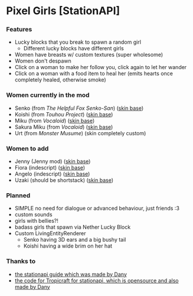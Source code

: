 # Pixel Girls [StationAPI]

### Features

- Lucky blocks that you break to spawn a random girl
  - Different lucky blocks have different girls
- Women have breasts w/ custom textures (super wholesome)
- Women don't despawn
- Click on a woman to make her follow you, click again to let her wander
- Click on a woman with a food item to heal her (emits hearts once completely healed, otherwise smoke)

### Women currently in the mod

- Senko (from _The Helpful Fox Senko-San_) ([skin base](https://www.minecraftskins.com/skin/20162484/senko/))
- Koishi (from _Touhou Project_) ([skin base](https://www.planetminecraft.com/skin/koishi-komeiji-brambly-rose-garden/))
- Miku (from _Vocaloid_) ([skin base](https://namemc.com/skin/717b6544a421153e))
- Sakura Miku (from _Vocaloid_) ([skin base](https://namemc.com/skin/01a81d090e883142))
- Urt (from _Monster Musume_) (skin completely custom)

### Women to add

- Jenny (Jenny mod) ([skin base](https://minecraft.novaskin.me/post/6008203030/jenny))
- Fiora (indescript) ([skin base](https://www.minecraftskins.com/skin/23237466/fire-girl/))
- Angelo (indescript) ([skin base](https://www.minecraftskins.com/skin/23161094/lucaa-dragon-girl/))
- Uzaki (should be shortstack) ([skin base](https://www.minecraftskins.com/skin/15001916/uzaki-hana/))

### Planned

- SIMPLE no need for dialogue or advanced behaviour, just friends :3
- custom sounds
- girls with bellies?!
- badass girls that spawn via Nether Lucky Block
- Custom LivingEntityRenderer
  - Senko having 3D ears and a big bushy tail
  - Koishi having a wide brim on her hat

### Thanks to
- [the stationapi guide which was made by Dany](https://stationapi.wiki/)
- [the code for Tropicraft for stationapi, which is opensource and also made by Dany](https://github.com/DanyGames2014/Tropicraft/tree/master/src/main/java/net/danygames2014/tropicraft/mixin/scalearmor)